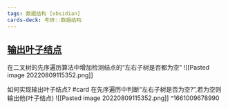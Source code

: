 ```yaml
---
tags: 数据结构 [obsidian]
cards-deck: 考研::数据结构
---
```


## [输出叶子结点](zotero://select/library/items/IPRJA9HU)
在二叉树的先序遍历算法中增加检测结点的“左右子树是否都为空”
![[Pasted image 20220809115352.png]]

如何实现输出叶子结点? #card 
在先序遍历中判断“左右子树是否为空?”,若为空则输出他(叶子结点)
![[Pasted image 20220809115352.png]]
^1661009678990
